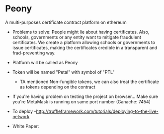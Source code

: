 # Peony
A multi-purposes certificate contract platform on ethereum 

- Problems to solve: People might lie about having certificates. Also, schools, governments or any entity want to mitigate fraudulent certificates. We create a platform allowing schools or governments to issue certificates, making the certificates credible in a transparent and frad-preventing way.

- Platform will be called as Peony
- Token will be named "Petal"  with symbol of "PTL"
    - TA mentioned Non-fungible tokens, we can also treat the certificate as tokens depending on the contract

- If you're having problem on testing the project on browser...
Make sure you're MetaMask is running on same port number (Ganache: 7454)

- To deploy
    -http://truffleframework.com/tutorials/deploying-to-the-live-network

- White Paper: